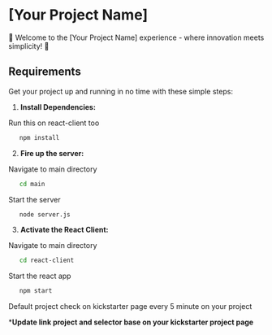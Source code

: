 # [Your Project Name]

🚀 Welcome to the [Your Project Name] experience - where innovation meets simplicity! 🚀

## Requirements

Get your project up and running in no time with these simple steps:

1. **Install Dependencies:**

Run this on react-client too

```bash
   npm install
```
2. **Fire up the server:**

Navigate to main directory

```bash
   cd main
```

Start the server

```bash
   node server.js
```

3. **Activate the React Client:**

Navigate to main directory

```bash
   cd react-client
```

Start the react app

```bash
   npm start
```

Default project check on kickstarter page every 5 minute on your project

***Update link project and selector base on your kickstarter project page**
